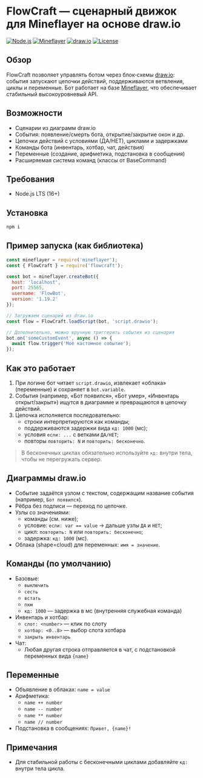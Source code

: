 # FlowCraft — сценарный движок для Mineflayer на основе draw.io

[![Node.js](https://img.shields.io/badge/Node.js-16+-green.svg)](https://nodejs.org/)
[![Mineflayer](https://img.shields.io/badge/Mineflayer-4.x-blue.svg)](https://github.com/PrismarineJS/mineflayer)
[![draw.io](https://img.shields.io/badge/draw.io-Diagrams-orange.svg)](https://github.com/jgraph/drawio)
[![License](https://img.shields.io/badge/License-MIT-yellow.svg)](LICENSE)

## Обзор
FlowCraft позволяет управлять ботом через блок‑схемы [draw.io](https://github.com/jgraph/drawio): события запускают цепочки действий, поддерживаются ветвления, циклы и переменные. Бот работает на базе [Mineflayer](https://github.com/PrismarineJS/mineflayer), что обеспечивает стабильный высокоуровневый API.

## Возможности
- Сценарии из диаграмм draw.io
- События: появление/смерть бота, открытие/закрытие окон и др.
- Цепочки действий с условиями (ДА/НЕТ), циклами и задержками
- Команды бота (инвентарь, хотбар, чат, действия)
- Переменные (создание, арифметика, подстановка в сообщения)
- Расширяемая система команд (классы от BaseCommand)

## Требования
- Node.js LTS (16+)

## Установка
```bash
npm i
```

## Пример запуска (как библиотека)
```js
const mineflayer = require('mineflayer');
const { FlowCraft } = require('flowcraft');

const bot = mineflayer.createBot({
  host: 'localhost',
  port: 25565,
  username: 'FlowBot',
  version: '1.19.2'
});

// Загружаем сценарий из draw.io
const flow = FlowCraft.loadScript(bot, 'script.drawio');

// Дополнительно, можно вручную триггерить события из сценария
bot.on('someCustomEvent', async () => {
  await flow.trigger('Моё кастомное событие');
});
```

## Как это работает
1. При логине бот читает `script.drawio`, извлекает «облака» (переменные) и сохраняет в `bot.variable`.
2. События (например, «Бот появился», «Бот умер», «Инвентарь открыт/закрыт») ищутся в диаграмме и превращаются в цепочку действий.
3. Цепочка исполняется последовательно:
   - строки интерпретируются как команды;
   - поддерживаются задержки вида `кд: 1000` (мс);
   - условия `если: ...` с ветками `ДА/НЕТ`;
   - повторы `повторить: N` и `повторить: бесконечно`.

> В бесконечных циклах обязательно используйте `кд:` внутри тела, чтобы не перегружать сервер.

## Диаграммы draw.io
- Событие задаётся узлом с текстом, содержащим название события (например, `Бот появился`).
- Рёбра без подписи — переход по цепочке.
- Узлы со значениями:
  - команды (см. ниже);
  - условие: `если: var == value` → дальше узлы `ДА` и `НЕТ`;
  - цикл: `повторить: N` или `повторить: бесконечно`;
  - задержка: `кд: 1000` (мс).
- Облака (shape=cloud) для переменных: `имя = значение`.

## Команды (по умолчанию)
- Базовые:
  - `выключить`
  - `сесть`
  - `встать`
  - `пкм`
  - `кд: 1000` — задержка в мс (внутренняя служебная команда)
- Инвентарь и хотбар:
  - `слот: <number>` — клик по слоту
  - `хотбар: <0..8>` — выбор слота хотбара
  - `закрыть инвентарь`
- Чат:
  - Любая другая строка отправляется в чат, с подстановкой переменных вида `{name}`

## Переменные
- Объявление в облаках: `name = value`
- Арифметика:
  - `name ++ number`
  - `name -- number`
  - `name ** number`
  - `name // number`
- Подстановка в сообщениях: `Привет, {name}!`

## Примечания
- Для стабильной работы с бесконечными циклами добавляйте `кд:` внутри тела цикла.
